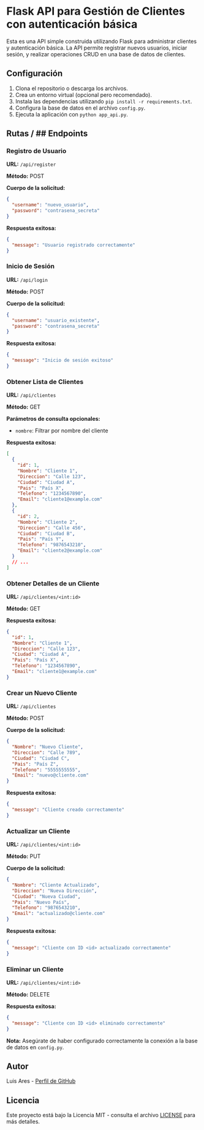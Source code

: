 # Flask API para Gestión de Clientes con autenticación básica

Esta es una API simple construida utilizando Flask para administrar clientes y autenticación básica. La API permite registrar nuevos usuarios, iniciar sesión, y realizar operaciones CRUD en una base de datos de clientes.

## Configuración

1. Clona el repositorio o descarga los archivos.
2. Crea un entorno virtual (opcional pero recomendado).
3. Instala las dependencias utilizando `pip install -r requirements.txt`.
4. Configura la base de datos en el archivo `config.py`.
5. Ejecuta la aplicación con `python app_api.py`.

## Rutas / ## Endpoints

### Registro de Usuario

**URL:** `/api/register`

**Método:** POST

**Cuerpo de la solicitud:**
```json
{
  "username": "nuevo_usuario",
  "password": "contrasena_secreta"
}
```

**Respuesta exitosa:**
```json
{
  "message": "Usuario registrado correctamente"
}
```

### Inicio de Sesión

**URL:** `/api/login`

**Método:** POST

**Cuerpo de la solicitud:**
```json
{
  "username": "usuario_existente",
  "password": "contrasena_secreta"
}
```

**Respuesta exitosa:**
```json
{
  "message": "Inicio de sesión exitoso"
}
```

### Obtener Lista de Clientes

**URL:** `/api/clientes`

**Método:** GET

**Parámetros de consulta opcionales:**
- `nombre`: Filtrar por nombre del cliente

**Respuesta exitosa:**
```json
[
  {
    "id": 1,
    "Nombre": "Cliente 1",
    "Direccion": "Calle 123",
    "Ciudad": "Ciudad A",
    "Pais": "País X",
    "Telefono": "1234567890",
    "Email": "cliente1@example.com"
  },
  {
    "id": 2,
    "Nombre": "Cliente 2",
    "Direccion": "Calle 456",
    "Ciudad": "Ciudad B",
    "Pais": "País Y",
    "Telefono": "9876543210",
    "Email": "cliente2@example.com"
  }
  // ...
]
```

### Obtener Detalles de un Cliente

**URL:** `/api/clientes/<int:id>`

**Método:** GET

**Respuesta exitosa:**
```json
{
  "id": 1,
  "Nombre": "Cliente 1",
  "Direccion": "Calle 123",
  "Ciudad": "Ciudad A",
  "Pais": "País X",
  "Telefono": "1234567890",
  "Email": "cliente1@example.com"
}
```

### Crear un Nuevo Cliente

**URL:** `/api/clientes`

**Método:** POST

**Cuerpo de la solicitud:**
```json
{
  "Nombre": "Nuevo Cliente",
  "Direccion": "Calle 789",
  "Ciudad": "Ciudad C",
  "Pais": "País Z",
  "Telefono": "5555555555",
  "Email": "nuevo@cliente.com"
}
```

**Respuesta exitosa:**
```json
{
  "message": "Cliente creado correctamente"
}
```

### Actualizar un Cliente

**URL:** `/api/clientes/<int:id>`

**Método:** PUT

**Cuerpo de la solicitud:**
```json
{
  "Nombre": "Cliente Actualizado",
  "Direccion": "Nueva Dirección",
  "Ciudad": "Nueva Ciudad",
  "Pais": "Nuevo País",
  "Telefono": "9876543210",
  "Email": "actualizado@cliente.com"
}
```

**Respuesta exitosa:**
```json
{
  "message": "Cliente con ID <id> actualizado correctamente"
}
```

### Eliminar un Cliente

**URL:** `/api/clientes/<int:id>`

**Método:** DELETE

**Respuesta exitosa:**
```json
{
  "message": "Cliente con ID <id> eliminado correctamente"
}
```

**Nota:** Asegúrate de haber configurado correctamente la conexión a la base de datos en `config.py`.

## Autor

Luis Ares - [Perfil de GitHub](https://github.com/luisaap-dev)

## Licencia

Este proyecto está bajo la Licencia MIT - consulta el archivo [LICENSE](LICENSE) para más detalles.

